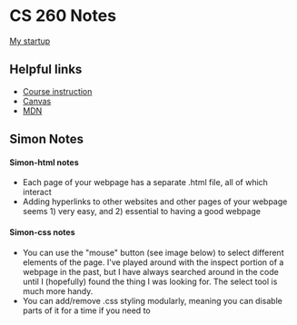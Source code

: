 # CS 260 Notes

[My startup](https://github.com/Peppermint6443/startup.git)

## Helpful links

- [Course instruction](https://github.com/webprogramming260)
- [Canvas](https://byu.instructure.com)
- [MDN](https://developer.mozilla.org)

## Simon Notes

#### Simon-html notes
* Each page of your webpage has a separate .html file, all of which interact
* Adding hyperlinks to other websites and other pages of your webpage seems 1) very easy, and 2) essential to having a good webpage

#### Simon-css notes
* You can use the "mouse" button (see image below) to select different elements of the page. I've played around with the inspect portion of a webpage in the past, but I have always searched around in the code until I (hopefully) found the thing I was looking for. The select tool is much more handy. 
* You can add/remove .css styling modularly, meaning you can disable parts of it for a time if you need to